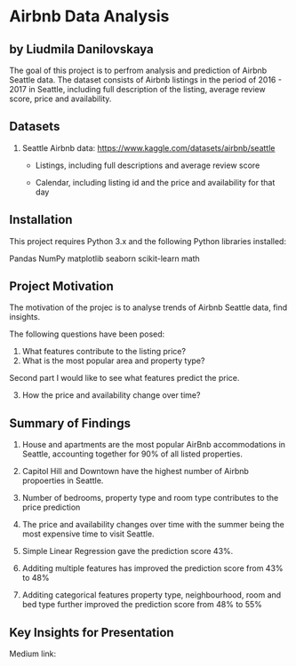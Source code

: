 # Airbnb Data Analysis

## by Liudmila Danilovskaya 

The goal of this project is to perfrom analysis and prediction of Airbnb Seattle data. The dataset consists of Airbnb listings in the period of 2016 - 2017 in Seattle, including full description of the listing, average review score, price and availability.

## Datasets 

1. Seattle Airbnb data: https://www.kaggle.com/datasets/airbnb/seattle
	
	- Listings, including full descriptions and average review score

	- Calendar, including listing id and the price and availability for that day



## Installation

This project requires Python 3.x and the following Python libraries installed:

Pandas 
NumPy 
matplotlib 
seaborn 
scikit-learn
math

## Project Motivation

The motivation of the projec is to analyse trends of Airbnb Seattle data, find insights.

The following questions have been posed:

1. What features contribute to the listing price?
2. What is the most popular area and property type?

Second part I would like to see what features predict the price.

3. How the price and availability change over time?

## Summary of Findings

1. House and apartments are the most popular AirBnb accommodations in Seattle, accounting together for 90% of all listed properties.
2. Capitol Hill and Downtown have the highest number of Airbnb propoerties in Seattle. 
3. Number of bedrooms, property type and room type contributes to the price prediction
4. The price and availability changes over time with the summer being the most expensive time to visit Seattle. 


5. Simple Linear Regression gave the prediction score 43%.
6. Additing multiple features has improved the prediction score from 43% to 48%
7. Additing categorical features property type, neighbourhood, room and bed type further improved the prediction score from 48% to 55%

## Key Insights for Presentation

Medium link:


